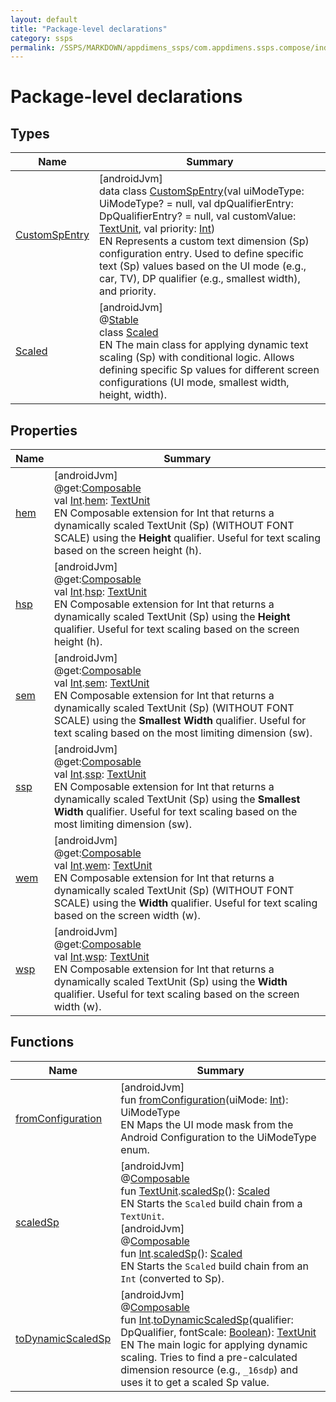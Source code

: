 ```yaml
---
layout: default
title: "Package-level declarations"
category: ssps
permalink: /SSPS/MARKDOWN/appdimens_ssps/com.appdimens.ssps.compose/index.html
---
```


# Package-level declarations

## Types

| Name | Summary |
|---|---|
| [CustomSpEntry](-custom-sp-entry/README.md) | [androidJvm]<br>data class [CustomSpEntry](-custom-sp-entry/README.md)(val uiModeType: UiModeType? = null, val dpQualifierEntry: DpQualifierEntry? = null, val customValue: [TextUnit](https://developer.android.com/reference/kotlin/androidx/compose/ui/unit/TextUnit.html), val priority: [Int](https://kotlinlang.org/api/core/kotlin-stdlib/kotlin/-int/index.html))<br>EN Represents a custom text dimension (Sp) configuration entry. Used to define specific text (Sp) values based on the UI mode (e.g., car, TV), DP qualifier (e.g., smallest width), and priority. |
| [Scaled](-scaled/README.md) | [androidJvm]<br>@[Stable](https://developer.android.com/reference/kotlin/androidx/compose/runtime/Stable.html)<br>class [Scaled](-scaled/README.md)<br>EN The main class for applying dynamic text scaling (Sp) with conditional logic. Allows defining specific Sp values for different screen configurations (UI mode, smallest width, height, width). |

## Properties

| Name | Summary |
|---|---|
| [hem](hem.md) | [androidJvm]<br>@get:[Composable](https://developer.android.com/reference/kotlin/androidx/compose/runtime/Composable.html)<br>val [Int](https://kotlinlang.org/api/core/kotlin-stdlib/kotlin/-int/index.html).[hem](hem.md): [TextUnit](https://developer.android.com/reference/kotlin/androidx/compose/ui/unit/TextUnit.html)<br>EN Composable extension for Int that returns a dynamically scaled TextUnit (Sp) (WITHOUT FONT SCALE) using the **Height** qualifier. Useful for text scaling based on the screen height (h). |
| [hsp](hsp.md) | [androidJvm]<br>@get:[Composable](https://developer.android.com/reference/kotlin/androidx/compose/runtime/Composable.html)<br>val [Int](https://kotlinlang.org/api/core/kotlin-stdlib/kotlin/-int/index.html).[hsp](hsp.md): [TextUnit](https://developer.android.com/reference/kotlin/androidx/compose/ui/unit/TextUnit.html)<br>EN Composable extension for Int that returns a dynamically scaled TextUnit (Sp) using the **Height** qualifier. Useful for text scaling based on the screen height (h). |
| [sem](sem.md) | [androidJvm]<br>@get:[Composable](https://developer.android.com/reference/kotlin/androidx/compose/runtime/Composable.html)<br>val [Int](https://kotlinlang.org/api/core/kotlin-stdlib/kotlin/-int/index.html).[sem](sem.md): [TextUnit](https://developer.android.com/reference/kotlin/androidx/compose/ui/unit/TextUnit.html)<br>EN Composable extension for Int that returns a dynamically scaled TextUnit (Sp) (WITHOUT FONT SCALE) using the **Smallest Width** qualifier. Useful for text scaling based on the most limiting dimension (sw). |
| [ssp](ssp.md) | [androidJvm]<br>@get:[Composable](https://developer.android.com/reference/kotlin/androidx/compose/runtime/Composable.html)<br>val [Int](https://kotlinlang.org/api/core/kotlin-stdlib/kotlin/-int/index.html).[ssp](ssp.md): [TextUnit](https://developer.android.com/reference/kotlin/androidx/compose/ui/unit/TextUnit.html)<br>EN Composable extension for Int that returns a dynamically scaled TextUnit (Sp) using the **Smallest Width** qualifier. Useful for text scaling based on the most limiting dimension (sw). |
| [wem](wem.md) | [androidJvm]<br>@get:[Composable](https://developer.android.com/reference/kotlin/androidx/compose/runtime/Composable.html)<br>val [Int](https://kotlinlang.org/api/core/kotlin-stdlib/kotlin/-int/index.html).[wem](wem.md): [TextUnit](https://developer.android.com/reference/kotlin/androidx/compose/ui/unit/TextUnit.html)<br>EN Composable extension for Int that returns a dynamically scaled TextUnit (Sp) (WITHOUT FONT SCALE) using the **Width** qualifier. Useful for text scaling based on the screen width (w). |
| [wsp](wsp.md) | [androidJvm]<br>@get:[Composable](https://developer.android.com/reference/kotlin/androidx/compose/runtime/Composable.html)<br>val [Int](https://kotlinlang.org/api/core/kotlin-stdlib/kotlin/-int/index.html).[wsp](wsp.md): [TextUnit](https://developer.android.com/reference/kotlin/androidx/compose/ui/unit/TextUnit.html)<br>EN Composable extension for Int that returns a dynamically scaled TextUnit (Sp) using the **Width** qualifier. Useful for text scaling based on the screen width (w). |

## Functions

| Name | Summary |
|---|---|
| [fromConfiguration](from-configuration.md) | [androidJvm]<br>fun [fromConfiguration](from-configuration.md)(uiMode: [Int](https://kotlinlang.org/api/core/kotlin-stdlib/kotlin/-int/index.html)): UiModeType<br>EN Maps the UI mode mask from the Android Configuration to the UiModeType enum. |
| [scaledSp](scaled-sp.md) | [androidJvm]<br>@[Composable](https://developer.android.com/reference/kotlin/androidx/compose/runtime/Composable.html)<br>fun [TextUnit](https://developer.android.com/reference/kotlin/androidx/compose/ui/unit/TextUnit.html).[scaledSp](scaled-sp.md)(): [Scaled](-scaled/README.md)<br>EN Starts the `Scaled` build chain from a `TextUnit`.<br>[androidJvm]<br>@[Composable](https://developer.android.com/reference/kotlin/androidx/compose/runtime/Composable.html)<br>fun [Int](https://kotlinlang.org/api/core/kotlin-stdlib/kotlin/-int/index.html).[scaledSp](scaled-sp.md)(): [Scaled](-scaled/README.md)<br>EN Starts the `Scaled` build chain from an `Int` (converted to Sp). |
| [toDynamicScaledSp](to-dynamic-scaled-sp.md) | [androidJvm]<br>@[Composable](https://developer.android.com/reference/kotlin/androidx/compose/runtime/Composable.html)<br>fun [Int](https://kotlinlang.org/api/core/kotlin-stdlib/kotlin/-int/index.html).[toDynamicScaledSp](to-dynamic-scaled-sp.md)(qualifier: DpQualifier, fontScale: [Boolean](https://kotlinlang.org/api/core/kotlin-stdlib/kotlin/-boolean/index.html)): [TextUnit](https://developer.android.com/reference/kotlin/androidx/compose/ui/unit/TextUnit.html)<br>EN The main logic for applying dynamic scaling. Tries to find a pre-calculated dimension resource (e.g., `_16sdp`) and uses it to get a scaled Sp value. |